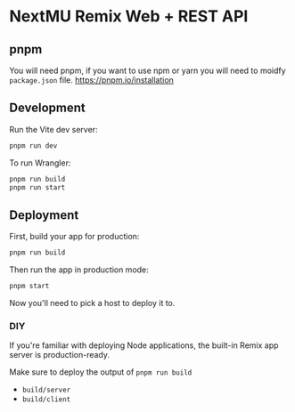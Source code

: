 # NextMU Remix Web + REST API

## pnpm

You will need pnpm, if you want to use npm or yarn you will need to moidfy `package.json` file.
https://pnpm.io/installation

## Development

Run the Vite dev server:

```sh
pnpm run dev
```

To run Wrangler:

```sh
pnpm run build
pnpm run start
```

## Deployment

First, build your app for production:

```sh
pnpm run build
```

Then run the app in production mode:

```sh
pnpm start
```

Now you'll need to pick a host to deploy it to.

### DIY

If you're familiar with deploying Node applications, the built-in Remix app server is production-ready.

Make sure to deploy the output of `pnpm run build`

-   `build/server`
-   `build/client`
